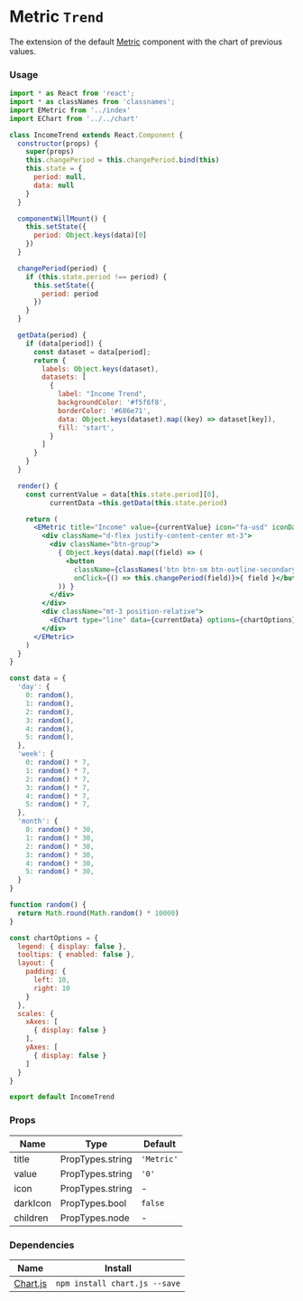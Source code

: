 # Metric `Trend`

The extension of the default [Metric](/?selectedKind=Components/Metric&selectedStory=Default) component with the chart of previous values.

<!-- STORY -->

### Usage

```jsx
import * as React from 'react';
import * as classNames from 'classnames';
import EMetric from '../index'
import EChart from '../../chart'

class IncomeTrend extends React.Component {
  constructor(props) {
    super(props)
    this.changePeriod = this.changePeriod.bind(this)
    this.state = {
      period: null,
      data: null
    }
  }

  componentWillMount() {
    this.setState({
      period: Object.keys(data)[0]
    })
  }

  changePeriod(period) {
    if (this.state.period !== period) {
      this.setState({
        period: period
      })
    }
  }

  getData(period) {
    if (data[period]) {
      const dataset = data[period];
      return {
        labels: Object.keys(dataset),
        datasets: [
          {
            label: "Income Trend",
            backgroundColor: '#f5f6f8',
            borderColor: '#686e71',
            data: Object.keys(dataset).map((key) => dataset[key]),
            fill: 'start',
          }
        ]
      }
    }
  }

  render() {
    const currentValue = data[this.state.period][0],
          currentData =this.getData(this.state.period)

    return (
      <EMetric title="Income" value={currentValue} icon="fa-usd" iconDark>
        <div className="d-flex justify-content-center mt-3">
          <div className="btn-group">
            { Object.keys(data).map((field) => (
              <button
                className={classNames('btn btn-sm btn-outline-secondary', { 'active': field == this.state.period })}
                onClick={() => this.changePeriod(field)}>{ field }</button>
            )) }
          </div>
        </div>
        <div className="mt-3 position-relative">
          <EChart type="line" data={currentData} options={chartOptions} height={this.props.height}/>
        </div>
      </EMetric>
    )
  }
}

const data = {
  'day': {
    0: random(),
    1: random(),
    2: random(),
    3: random(),
    4: random(),
    5: random(),
  },
  'week': {
    0: random() * 7,
    1: random() * 7,
    2: random() * 7,
    3: random() * 7,
    4: random() * 7,
    5: random() * 7,
  },
  'month': {
    0: random() * 30,
    1: random() * 30,
    2: random() * 30,
    3: random() * 30,
    4: random() * 30,
    5: random() * 30,
  }
}

function random() {
  return Math.round(Math.random() * 10000)
}

const chartOptions = {
  legend: { display: false },
  tooltips: { enabled: false },
  layout: {
    padding: {
      left: 10,
      right: 10
    }
  },
  scales: {
    xAxes: [
      { display: false }
    ],
    yAxes: [
      { display: false }
    ]
  }
}

export default IncomeTrend
```

### Props

| Name      | Type             | Default      |
|-----------|------------------|--------------|
| title     | PropTypes.string | `'Metric'`   |
| value     | PropTypes.string | `'0'`        |
| icon      | PropTypes.string | -            |
| darkIcon  | PropTypes.bool   | `false`      |
| children  | PropTypes.node   | -            |

### Dependencies

| Name        | Install    |
|-------------|---------|
| [Chart.js](http://www.chartjs.org/) | `npm install chart.js --save` |
